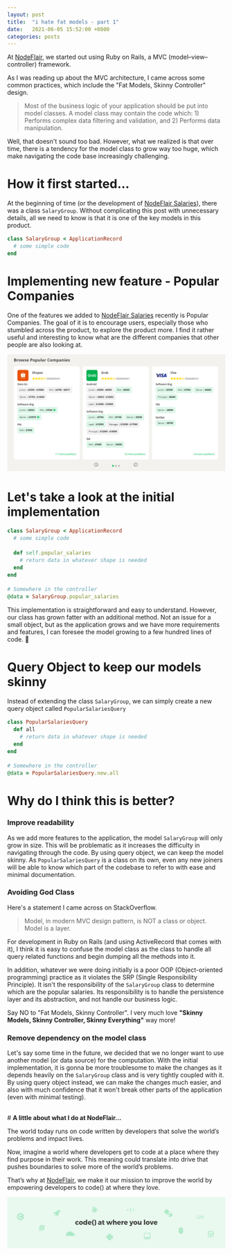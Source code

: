 ```yaml
---
layout: post
title:  "i hate fat models - part 1"
date:   2021-06-05 15:52:00 +0800
categories: posts
---
```


[nodeflair-website]:              https://www.nodeflair.com
[nodeflair-salaries]:             https://www.nodeflair.com/salaries
[nf_salaries_popular_companies]:  /assets/nf_salaries_popular_companies.png
[banner]:                         /assets/banner.jpg

At [NodeFlair][nodeflair-website], we started out using Ruby on Rails, a MVC (model–view–controller) framework.

As I was reading up about the MVC architecture, I came across some common practices, which include the "Fat Models, Skinny Controller" design.

> Most of the business logic of your application should be put into model classes. A model class may contain the code which: 1) Performs complex data filtering and validation, and 2) Performs data manipulation.

Well, that doesn't sound too bad. However, what we realized is that over time, there is a tendency for the model class to grow way too huge, which make navigating the code base increasingly challenging.

# <b>How it first started...</b>

At the beginning of time (or the development of [NodeFlair Salaries][nodeflair-salaries]), there was a class `SalaryGroup`. Without complicating this post with unnecessary details, all we need to know is that it is one of the key models in this product.

```ruby
class SalaryGroup < ApplicationRecord
  # some simple code
end
```

# <b>Implementing new feature - Popular Companies</b>

One of the features we added to [NodeFlair Salaries][nodeflair-salaries] recently is Popular Companies. The goal of it is to encourage users, especially those who stumbled across the product, to explore the product more. I find it rather useful and interesting to know what are the different companies that other people are also looking at.

![NodeFlair Salaries - Popular Companies][nf_salaries_popular_companies]

# <b>Let's take a look at the initial implementation</b>

```ruby
class SalaryGroup < ApplicationRecord
  # some simple code

  def self.popular_salaries
    # return data in whatever shape is needed
  end
end

# Somewhere in the controller
@data = SalaryGroup.popular_salaries
```

This implementation is straightforward and easy to understand. However, our class has grown fatter with an additional method. Not an issue for a small object, but as the application grows and we have more requirements and features, I can foresee the model growing to a few hundred lines of code. 🤮

# <b>Query Object to keep our models skinny</b>

Instead of extending the class `SalaryGroup`, we can simply create a new query object called `PopularSalariesQuery`

```ruby
class PopularSalariesQuery
  def all
    # return data in whatever shape is needed
  end
end

# Somewhere in the controller
@data = PopularSalariesQuery.new.all
```

# <b>Why do I think this is better?</b>

### Improve readability

As we add more features to the application, the model `SalaryGroup` will only grow in size. This will be problematic as it increases the difficulty in navigating through the code. By using query object, we can keep the model skinny. As `PopularSalariesQuery` is a class on its own, even any new joiners will be able to know which part of the codebase to refer to with ease and minimal documentation.

### Avoiding God Class

Here's a statement I came across on StackOverflow.
> Model, in modern MVC design pattern, is NOT a class or object. Model is a layer.

For development in Ruby on Rails (and using ActiveRecord that comes with it), I think it is easy to confuse the model class as the class to handle all query related functions and begin dumping all the methods into it. 

In addition, whatever we were doing initially is a poor OOP (Object-oriented programming) practice as it violates the SRP (Single Responsibility Principle). It isn't the responsibility of the `SalaryGroup` class to determine which are the popular salaries.  Its responsibility is to handle the persistence layer and its abstraction, and not handle our business logic.

Say NO to "Fat Models, Skinny Controller". I very much love <b>"Skinny Models, Skinny Controller, Skinny Everything"</b> way more!

### Remove dependency on the model class

Let's say some time in the future, we decided that we no longer want to use another model (or data source) for the computation. With the initial implementation, it is gonna be more troublesome to make the changes as it depends heavily on the `SalaryGroup` class and is very tightly coupled with it. By using query object instead, we can make the changes much easier, and also with much confidence that it won't break other parts of the application (even with minimal testing).

<br>
# <b>A little about what I do at NodeFlair...</b>

The world today runs on code written by developers that solve the world’s problems and impact lives.
  
Now, imagine a world where developers get to code at a place where they find purpose in their work. This meaning could translate into drive that pushes boundaries to solve more of the world’s problems.

That’s why at [NodeFlair][nodeflair-website], we make it our mission to improve the world by empowering developers to code() at where they love.

![NodeFlair Banner][banner]
